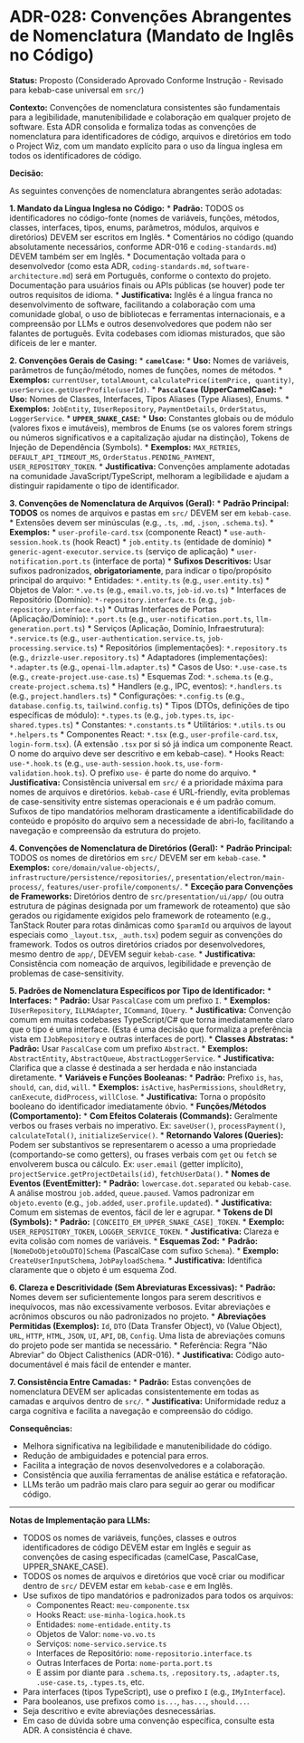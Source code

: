 # ADR-028: Convenções Abrangentes de Nomenclatura (Mandato de Inglês no Código)

**Status:** Proposto (Considerado Aprovado Conforme Instrução - Revisado para kebab-case universal em `src/`)

**Contexto:**
Convenções de nomenclatura consistentes são fundamentais para a legibilidade, manutenibilidade e colaboração em qualquer projeto de software. Esta ADR consolida e formaliza todas as convenções de nomenclatura para identificadores de código, arquivos e diretórios em todo o Project Wiz, com um mandato explícito para o uso da língua inglesa em todos os identificadores de código.

**Decisão:**

As seguintes convenções de nomenclatura abrangentes serão adotadas:

**1. Mandato da Língua Inglesa no Código:**
    *   **Padrão:** TODOS os identificadores no código-fonte (nomes de variáveis, funções, métodos, classes, interfaces, tipos, enums, parâmetros, módulos, arquivos e diretórios) DEVEM ser escritos em Inglês.
    *   Comentários no código (quando absolutamente necessários, conforme ADR-016 e `coding-standards.md`) DEVEM também ser em Inglês.
    *   Documentação voltada para o desenvolvedor (como esta ADR, `coding-standards.md`, `software-architecture.md`) será em Português, conforme o contexto do projeto. Documentação para usuários finais ou APIs públicas (se houver) pode ter outros requisitos de idioma.
    *   **Justificativa:** Inglês é a língua franca no desenvolvimento de software, facilitando a colaboração com uma comunidade global, o uso de bibliotecas e ferramentas internacionais, e a compreensão por LLMs e outros desenvolvedores que podem não ser falantes de português. Evita codebases com idiomas misturados, que são difíceis de ler e manter.

**2. Convenções Gerais de Casing:**
    *   **`camelCase`:**
        *   **Uso:** Nomes de variáveis, parâmetros de função/método, nomes de funções, nomes de métodos.
        *   **Exemplos:** `currentUser`, `totalAmount`, `calculatePrice(itemPrice, quantity)`, `userService.getUserProfile(userId)`.
    *   **`PascalCase` (UpperCamelCase):**
        *   **Uso:** Nomes de Classes, Interfaces, Tipos Aliases (Type Aliases), Enums.
        *   **Exemplos:** `JobEntity`, `IUserRepository`, `PaymentDetails`, `OrderStatus`, `LoggerService`.
    *   **`UPPER_SNAKE_CASE`:**
        *   **Uso:** Constantes globais ou de módulo (valores fixos e imutáveis), membros de Enums (se os valores forem strings ou números significativos e a capitalização ajudar na distinção), Tokens de Injeção de Dependência (Symbols).
        *   **Exemplos:** `MAX_RETRIES`, `DEFAULT_API_TIMEOUT_MS`, `OrderStatus.PENDING_PAYMENT`, `USER_REPOSITORY_TOKEN`.
    *   **Justificativa:** Convenções amplamente adotadas na comunidade JavaScript/TypeScript, melhoram a legibilidade e ajudam a distinguir rapidamente o tipo de identificador.

**3. Convenções de Nomenclatura de Arquivos (Geral):**
    *   **Padrão Principal:** **TODOS** os nomes de arquivos e pastas em `src/` DEVEM ser em `kebab-case`.
        *   Extensões devem ser minúsculas (e.g., `.ts`, `.md`, `.json`, `.schema.ts`).
        *   **Exemplos:**
            *   `user-profile-card.tsx` (componente React)
            *   `use-auth-session.hook.ts` (hook React)
            *   `job.entity.ts` (entidade de domínio)
            *   `generic-agent-executor.service.ts` (serviço de aplicação)
            *   `user-notification.port.ts` (interface de porta)
    *   **Sufixos Descritivos:** Usar sufixos padronizados, **obrigatoriamente**, para indicar o tipo/propósito principal do arquivo:
        *   Entidades: `*.entity.ts` (e.g., `user.entity.ts`)
        *   Objetos de Valor: `*.vo.ts` (e.g., `email.vo.ts`, `job-id.vo.ts`)
        *   Interfaces de Repositório (Domínio): `*-repository.interface.ts` (e.g., `job-repository.interface.ts`)
        *   Outras Interfaces de Portas (Aplicação/Domínio): `*.port.ts` (e.g., `user-notification.port.ts`, `llm-generation.port.ts`)
        *   Serviços (Aplicação, Domínio, Infraestrutura): `*.service.ts` (e.g., `user-authentication.service.ts`, `job-processing.service.ts`)
        *   Repositórios (implementações): `*.repository.ts` (e.g., `drizzle-user.repository.ts`)
        *   Adaptadores (implementações): `*.adapter.ts` (e.g., `openai-llm.adapter.ts`)
        *   Casos de Uso: `*.use-case.ts` (e.g., `create-project.use-case.ts`)
        *   Esquemas Zod: `*.schema.ts` (e.g., `create-project.schema.ts`)
        *   Handlers (e.g., IPC, eventos): `*.handlers.ts` (e.g., `project.handlers.ts`)
        *   Configurações: `*.config.ts` (e.g., `database.config.ts`, `tailwind.config.ts`)
        *   Tipos (DTOs, definições de tipo específicas de módulo): `*.types.ts` (e.g., `job.types.ts`, `ipc-shared.types.ts`)
        *   Constantes: `*.constants.ts`
        *   Utilitários: `*.utils.ts` ou `*.helpers.ts`
        *   Componentes React: `*.tsx` (e.g., `user-profile-card.tsx`, `login-form.tsx`). (A extensão `.tsx` por si só já indica um componente React. O nome do arquivo deve ser descritivo e em kebab-case).
        *   Hooks React: `use-*.hook.ts` (e.g., `use-auth-session.hook.ts`, `use-form-validation.hook.ts`). O prefixo `use-` é parte do nome do arquivo.
    *   **Justificativa:** Consistência universal em `src/` é a prioridade máxima para nomes de arquivos e diretórios. `kebab-case` é URL-friendly, evita problemas de case-sensitivity entre sistemas operacionais e é um padrão comum. Sufixos de tipo mandatórios melhoram drasticamente a identificabilidade do conteúdo e propósito do arquivo sem a necessidade de abri-lo, facilitando a navegação e compreensão da estrutura do projeto.

**4. Convenções de Nomenclatura de Diretórios (Geral):**
    *   **Padrão Principal:** TODOS os nomes de diretórios em `src/` DEVEM ser em `kebab-case`.
    *   **Exemplos:** `core/domain/value-objects/`, `infrastructure/persistence/repositories/`, `presentation/electron/main-process/`, `features/user-profile/components/`.
    *   **Exceção para Convenções de Frameworks:** Diretórios dentro de `src/presentation/ui/app/` (ou outra estrutura de páginas designada por um framework de roteamento) que são gerados ou rigidamente exigidos pelo framework de roteamento (e.g., TanStack Router para rotas dinâmicas como `$paramId` ou arquivos de layout especiais como `_layout.tsx`, `_auth.tsx`) podem seguir as convenções do framework. Todos os outros diretórios criados por desenvolvedores, mesmo dentro de `app/`, DEVEM seguir `kebab-case`.
    *   **Justificativa:** Consistência com nomeação de arquivos, legibilidade e prevenção de problemas de case-sensitivity.

**5. Padrões de Nomenclatura Específicos por Tipo de Identificador:**
    *   **Interfaces:**
        *   **Padrão:** Usar `PascalCase` com um prefixo `I`.
        *   **Exemplos:** `IUserRepository`, `ILLMAdapter`, `ICommand`, `IQuery`.
        *   **Justificativa:** Convenção comum em muitas codebases TypeScript/C# que torna imediatamente claro que o tipo é uma interface. (Esta é uma decisão que formaliza a preferência vista em `IJobRepository` e outras interfaces de port).
    *   **Classes Abstratas:**
        *   **Padrão:** Usar `PascalCase` com um prefixo `Abstract`.
        *   **Exemplos:** `AbstractEntity`, `AbstractQueue`, `AbstractLoggerService`.
        *   **Justificativa:** Clarifica que a classe é destinada a ser herdada e não instanciada diretamente.
    *   **Variáveis e Funções Booleanas:**
        *   **Padrão:** Prefixo `is`, `has`, `should`, `can`, `did`, `will`.
        *   **Exemplos:** `isActive`, `hasPermissions`, `shouldRetry`, `canExecute`, `didProcess`, `willClose`.
        *   **Justificativa:** Torna o propósito booleano do identificador imediatamente óbvio.
    *   **Funções/Métodos (Comportamento):**
        *   **Com Efeitos Colaterais (Commands):** Geralmente verbos ou frases verbais no imperativo. Ex: `saveUser()`, `processPayment()`, `calculateTotal()`, `initializeService()`.
        *   **Retornando Valores (Queries):** Podem ser substantivos se representarem o acesso a uma propriedade (comportando-se como getters), ou frases verbais com `get` ou `fetch` se envolverem busca ou cálculo. Ex: `user.email` (getter implícito), `projectService.getProjectDetails(id)`, `fetchUserData()`.
    *   **Nomes de Eventos (EventEmitter):**
        *   **Padrão:** `lowercase.dot.separated` ou `kebab-case`. A análise mostrou `job.added`, `queue.paused`. Vamos padronizar em `objeto.evento` (e.g., `job.added`, `user.profile.updated`).
        *   **Justificativa:** Comum em sistemas de eventos, fácil de ler e agrupar.
    *   **Tokens de DI (Symbols):**
        *   **Padrão:** `[CONCEITO_EM_UPPER_SNAKE_CASE]_TOKEN`.
        *   **Exemplo:** `USER_REPOSITORY_TOKEN`, `LOGGER_SERVICE_TOKEN`.
        *   **Justificativa:** Clareza e evita colisão com nomes de variáveis.
    *   **Esquemas Zod:**
        *   **Padrão:** `[NomeDoObjetoOuDTO]Schema` (PascalCase com sufixo `Schema`).
        *   **Exemplo:** `CreateUserInputSchema`, `JobPayloadSchema`.
        *   **Justificativa:** Identifica claramente que o objeto é um esquema Zod.

**6. Clareza e Descritividade (Sem Abreviaturas Excessivas):**
    *   **Padrão:** Nomes devem ser suficientemente longos para serem descritivos e inequívocos, mas não excessivamente verbosos. Evitar abreviações e acrônimos obscuros ou não padronizados no projeto.
    *   **Abreviações Permitidas (Exemplos):** `Id`, `DTO` (Data Transfer Object), `VO` (Value Object), `URL`, `HTTP`, `HTML`, `JSON`, `UI`, `API`, `DB`, `Config`. Uma lista de abreviações comuns do projeto pode ser mantida se necessário.
    *   Referência: Regra "Não Abreviar" do Object Calisthenics (ADR-016).
    *   **Justificativa:** Código auto-documentável é mais fácil de entender e manter.

**7. Consistência Entre Camadas:**
    *   **Padrão:** Estas convenções de nomenclatura DEVEM ser aplicadas consistentemente em todas as camadas e arquivos dentro de `src/`.
    *   **Justificativa:** Uniformidade reduz a carga cognitiva e facilita a navegação e compreensão do código.

**Consequências:**
*   Melhora significativa na legibilidade e manutenibilidade do código.
*   Redução de ambiguidades e potencial para erros.
*   Facilita a integração de novos desenvolvedores e a colaboração.
*   Consistência que auxilia ferramentas de análise estática e refatoração.
*   LLMs terão um padrão mais claro para seguir ao gerar ou modificar código.

---
**Notas de Implementação para LLMs:**
*   TODOS os nomes de variáveis, funções, classes e outros identificadores de código DEVEM estar em Inglês e seguir as convenções de casing especificadas (camelCase, PascalCase, UPPER_SNAKE_CASE).
*   TODOS os nomes de arquivos e diretórios que você criar ou modificar dentro de `src/` DEVEM estar em `kebab-case` e em Inglês.
*   Use sufixos de tipo mandatórios e padronizados para todos os arquivos:
    *   Componentes React: `meu-componente.tsx`
    *   Hooks React: `use-minha-logica.hook.ts`
    *   Entidades: `nome-entidade.entity.ts`
    *   Objetos de Valor: `nome-vo.vo.ts`
    *   Serviços: `nome-servico.service.ts`
    *   Interfaces de Repositório: `nome-repositorio.interface.ts`
    *   Outras Interfaces de Porta: `nome-porta.port.ts`
    *   E assim por diante para `.schema.ts`, `.repository.ts`, `.adapter.ts`, `.use-case.ts`, `.types.ts`, etc.
*   Para interfaces (tipos TypeScript), use o prefixo `I` (e.g., `IMyInterface`).
*   Para booleanos, use prefixos como `is...`, `has...`, `should...`.
*   Seja descritivo e evite abreviações desnecessárias.
*   Em caso de dúvida sobre uma convenção específica, consulte esta ADR. A consistência é chave.

